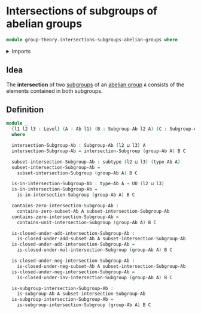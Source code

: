 # Intersections of subgroups of abelian groups

```agda
module group-theory.intersections-subgroups-abelian-groups where
```

<details><summary>Imports</summary>

```agda
open import foundation.subtypes
open import foundation.universe-levels

open import group-theory.abelian-groups
open import group-theory.intersections-subgroups-groups
open import group-theory.subgroups-abelian-groups
```

</details>

## Idea

The **intersection** of two
[subgroups](group-theory.subgroups-abelian-groups.md) of an
[abelian group](group-theory.abelian-groups.md) `A` consists of the elements
contained in both subgroups.

## Definition

```agda
module _
  {l1 l2 l3 : Level} (A : Ab l1) (B : Subgroup-Ab l2 A) (C : Subgroup-Ab l3 A)
  where

  intersection-Subgroup-Ab : Subgroup-Ab (l2 ⊔ l3) A
  intersection-Subgroup-Ab = intersection-Subgroup (group-Ab A) B C

  subset-intersection-Subgroup-Ab : subtype (l2 ⊔ l3) (type-Ab A)
  subset-intersection-Subgroup-Ab =
    subset-intersection-Subgroup (group-Ab A) B C

  is-in-intersection-Subgroup-Ab : type-Ab A → UU (l2 ⊔ l3)
  is-in-intersection-Subgroup-Ab =
    is-in-intersection-Subgroup (group-Ab A) B C

  contains-zero-intersection-Subgroup-Ab :
    contains-zero-subset-Ab A subset-intersection-Subgroup-Ab
  contains-zero-intersection-Subgroup-Ab =
    contains-unit-intersection-Subgroup (group-Ab A) B C

  is-closed-under-add-intersection-Subgroup-Ab :
    is-closed-under-add-subset-Ab A subset-intersection-Subgroup-Ab
  is-closed-under-add-intersection-Subgroup-Ab =
    is-closed-under-mul-intersection-Subgroup (group-Ab A) B C

  is-closed-under-neg-intersection-Subgroup-Ab :
    is-closed-under-neg-subset-Ab A subset-intersection-Subgroup-Ab
  is-closed-under-neg-intersection-Subgroup-Ab =
    is-closed-under-inv-intersection-Subgroup (group-Ab A) B C

  is-subgroup-intersection-Subgroup-Ab :
    is-subgroup-Ab A subset-intersection-Subgroup-Ab
  is-subgroup-intersection-Subgroup-Ab =
    is-subgroup-intersection-Subgroup (group-Ab A) B C
```
